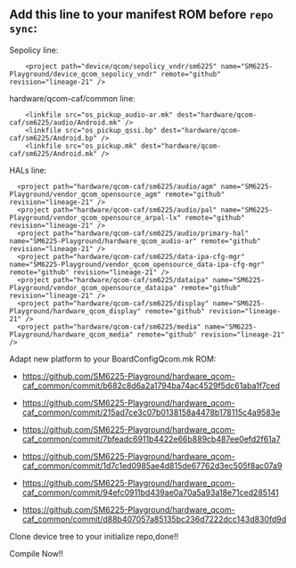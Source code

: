 ## Add this line to your manifest ROM before ```repo sync```:

Sepolicy line:
```
    <project path="device/qcom/sepolicy_vndr/sm6225" name="SM6225-Playground/device_qcom_sepolicy_vndr" remote="github" revision="lineage-21" />
```
hardware/qcom-caf/common line:
```
    <linkfile src="os_pickup_audio-ar.mk" dest="hardware/qcom-caf/sm6225/audio/Android.mk" />
    <linkfile src="os_pickup_qssi.bp" dest="hardware/qcom-caf/sm6225/Android.bp" />
    <linkfile src="os_pickup.mk" dest="hardware/qcom-caf/sm6225/Android.mk" />
```

HALs line:
```
  <project path="hardware/qcom-caf/sm6225/audio/agm" name="SM6225-Playground/vendor_qcom_opensource_agm" remote="github" revision="lineage-21" />
  <project path="hardware/qcom-caf/sm6225/audio/pal" name="SM6225-Playground/vendor_qcom_opensource_arpal-lx" remote="github" revision="lineage-21" />
  <project path="hardware/qcom-caf/sm6225/audio/primary-hal" name="SM6225-Playground/hardware_qcom_audio-ar" remote="github" revision="lineage-21" />
  <project path="hardware/qcom-caf/sm6225/data-ipa-cfg-mgr" name="SM6225-Playground/vendor_qcom_opensource_data-ipa-cfg-mgr" remote="github" revision="lineage-21" />
  <project path="hardware/qcom-caf/sm6225/dataipa" name="SM6225-Playground/vendor_qcom_opensource_dataipa" remote="github" revision="lineage-21" />
  <project path="hardware/qcom-caf/sm6225/display" name="SM6225-Playground/hardware_qcom_display" remote="github" revision="lineage-21" />
  <project path="hardware/qcom-caf/sm6225/media" name="SM6225-Playground/hardware_qcom_media" remote="github" revision="lineage-21" />
```

Adapt new platform to your BoardConfigQcom.mk ROM:
- https://github.com/SM6225-Playground/hardware_qcom-caf_common/commit/b682c8d6a2a1794ba74ac4529f5dc61aba1f7ced

- https://github.com/SM6225-Playground/hardware_qcom-caf_common/commit/215ad7ce3c07b0138158a4478b178115c4a9583e

- https://github.com/SM6225-Playground/hardware_qcom-caf_common/commit/7bfeadc6911b4422e66b889cb487ee0efd2f61a7

- https://github.com/SM6225-Playground/hardware_qcom-caf_common/commit/1d7c1ed0985ae4d815de67762d3ec505f8ac07a9

- https://github.com/SM6225-Playground/hardware_qcom-caf_common/commit/94efc0911bd439ae0a70a5a93a18e71ced285141

- https://github.com/SM6225-Playground/hardware_qcom-caf_common/commit/d88b407057a85135bc236d7222dcc143d830fd9d

Clone device tree to your initialize repo,done!!

Compile Now!!